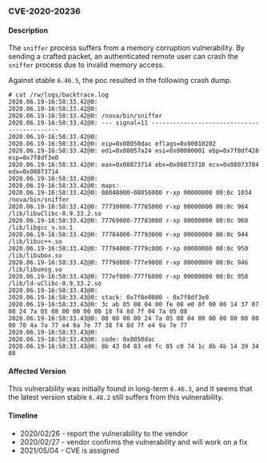 ### CVE-2020-20236

#### Description

The `sniffer` process suffers from a memory corruption vulnerability. By sending a crafted packet, an authenticated remote user can crash the `sniffer` process due to invalid memory access.

Against stable `6.46.5`, the poc resulted in the following crash dump.

```shell
# cat /rw/logs/backtrace.log 
2020.06.19-16:58:33.42@0: 
2020.06.19-16:58:33.42@0: 
2020.06.19-16:58:33.42@0: /nova/bin/sniffer
2020.06.19-16:58:33.42@0: --- signal=11 --------------------------------------------
2020.06.19-16:58:33.42@0: 
2020.06.19-16:58:33.42@0: eip=0x08050dac eflags=0x00010202
2020.06.19-16:58:33.42@0: edi=0x08057a24 esi=0x00000001 ebp=0x7f8df428 esp=0x7f8df3e0
2020.06.19-16:58:33.42@0: eax=0x08073714 ebx=0x08073710 ecx=0x08073704 edx=0x08073714
2020.06.19-16:58:33.42@0: 
2020.06.19-16:58:33.42@0: maps:
2020.06.19-16:58:33.42@0: 08048000-08056000 r-xp 00000000 00:0c 1034       /nova/bin/sniffer
2020.06.19-16:58:33.42@0: 77730000-77765000 r-xp 00000000 00:0c 964        /lib/libuClibc-0.9.33.2.so
2020.06.19-16:58:33.42@0: 77769000-77783000 r-xp 00000000 00:0c 960        /lib/libgcc_s.so.1
2020.06.19-16:58:33.42@0: 77784000-77793000 r-xp 00000000 00:0c 944        /lib/libuc++.so
2020.06.19-16:58:33.42@0: 77794000-7779c000 r-xp 00000000 00:0c 950        /lib/libubox.so
2020.06.19-16:58:33.42@0: 7779d000-777e9000 r-xp 00000000 00:0c 946        /lib/libumsg.so
2020.06.19-16:58:33.43@0: 777ef000-777f6000 r-xp 00000000 00:0c 958        /lib/ld-uClibc-0.9.33.2.so
2020.06.19-16:58:33.43@0: 
2020.06.19-16:58:33.43@0: stack: 0x7f8e0000 - 0x7f8df3e0 
2020.06.19-16:58:33.43@0: 3c ab 05 08 04 00 fe 08 e0 0f 00 00 14 37 07 08 24 7a 05 08 00 00 00 00 18 f4 8d 7f 04 7a 05 08 
2020.06.19-16:58:33.43@0: 08 00 00 00 24 7a 05 08 04 00 00 00 00 00 00 00 70 4a 7a 77 e4 9a 7e 77 38 f4 8d 7f e4 9a 7e 77 
2020.06.19-16:58:33.43@0: 
2020.06.19-16:58:33.43@0: code: 0x8050dac
2020.06.19-16:58:33.43@0: 8b 43 04 83 e0 fc 85 c0 74 1c 8b 4b 14 39 34 08
```

#### Affected Version

This vulnerability was initially found in long-term  `6.46.3`, and it seems that the latest version stable `6.48.2` still suffers from this vulnerability.

#### Timeline

+ 2020/02/26 - report the vulnerability to the vendor
+ 2020/02/27 - vendor confirms the vulnerability and will work on a fix
+ 2021/05/04 - CVE is assigned

